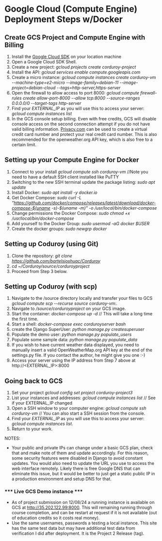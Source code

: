 # Google Cloud (Compute Engine) Deployment Steps w/Docker

## Create GCS Project and Compute Engine with Billing  
1. Install the [Google Cloud SDK](https://cloud.google.com/sdk/?hl=en) on your location machine
2. Open a Google Cloud SDK Shell.  
3. Create a new project: *gcloud projects create corduroy-project*  
4. Install the API: *gcloud services enable compute.googleapis.com*  
5. Create a micro instance: *gcloud compute instances create corduroy-vm --machine-type=e2-micro  --image-family=debian-11 --image-project=debian-cloud --tags=http-server,https-server* 
6. Open the firewall to allow access to port 8000: *gcloud compute firewall-rules create allow-port-8000 --allow tcp:8000 --source-ranges 0.0.0.0/0 --target-tags http-server*  
7. Find your *EXTERNAL_IP* as you will use this to access your server: *gcloud compute instances list*  
8.  In the GCS console setup billing.  Even with free credits, GCS will disable console access on the second connection attempt if you do not have valid billing information.  [Privacy.com](https://privacy.com/) can be used to create a virtual credit card number and protect your real credit card number.  This is also recommended for the openweather.org API key, which is also free to a certain limit.

## Setting up your Compute Engine for Docker
1. Connect to your install *gcloud compute ssh corduroy-vm* //Note you need to have a default SSH client installed like PuTTY  
2. Switching to the new SSH terminal update the package listing: *sudo apt update*  
3. Install Docker: *sudo apt install -y docker.io*  
4. Get Docker Compose: *sudo curl -L "https://github.com/docker/compose/releases/latest/download/docker-compose-$(uname -s)-$(uname -m)" -o /usr/local/bin/docker-compose*  
5. Change permissions the Docker Compose: *sudo chmod +x /usr/local/bin/docker-compose*  
6. Add yourself to the Docker Group: *sudo usermod -aG docker $USER*  
7. Create the docker groups: *sudo newgrp docker*  

## Setting up Coduroy (using Git)
1. Clone the repository: *git clone https://github.com/bartelsjoshuac/Corduroy*  
2. *cd ~/Corduroy/source/corduroyproject*  
3. Proceed from Step 3 below.  

## Setting up Coduroy (with scp)
1. Navigate to the /source directory locally and transfer your files to GCS *gcloud compute scp --recurse source corduroy-vm:.* 
2. Navigate to */source/corduroyproject* on your GCS image.  
3. Start the container: *docker-compose up -d*  // This will take a long time the first time.  
4. Start a shell: *docker-compose exec corduroyserver bash*
5. create the Django SuperUser: *python manage.py createsuperuser*  
6. Populate the demo user: *python manage.py populate_users*  
7. Populate some sample data: *python manage.py populate_data* 
8. If you wish to have current weather data displayed, you need to manually insert a valid OpenWeatherMap.org API key at the end of the settings.py file.  If you contact the author, he might give you one :-)  
9. Access your server using the IP address from Step 7 above at http://<EXTERNAL_IP>:8000

## Going back to GCS  
1. Set your project *gcloud config set project corduroy-project3*  
2. List your instances and addresses: *gcloud compute instances list*  // See if your EXTERNAL_IP changed  
3. Open a SSH window to your computer engine: *gcloud compute ssh corduroy-vm* // You can also start a SSH session from the console.  
4. Find your *EXTERNAL_IP* as you will use this to access your server: *gcloud compute instances list*.  
5. Return to your work.  

NOTES:
- Your public and private IPs can change under a basic GCS plan, check that and make note of them and update accordingly.  For this reason, some security features were disabled in Django to avoid constant updates.  You would also need to update the URL you use to access the web interface remotely.  Likely there is free Google DNS that can eliminate this issue, but it would be better to just get a static public IP in a production environment and setup DNS for that.

### *** Live GCS Demo instance ***
 - As of project submission on 12/08/24 a running instance is available on GCS at http://35.202.122.99:8000.  This will remaining running through course completion, and can be restart at request if it is not available (out of education credits so it costs real money).  
 - Use the same usernames, passwords a testing a local instance.  This site has the same test data but may have additional test data from verification I did after deployment.  It is the Project 2 Release (tag).  




